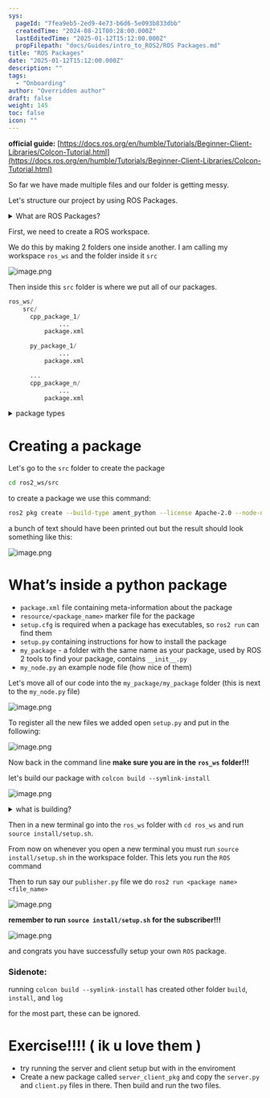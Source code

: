 ```yaml
---
sys:
  pageId: "7fea9eb5-2ed9-4e73-b6d6-5e093b833dbb"
  createdTime: "2024-08-21T00:28:00.000Z"
  lastEditedTime: "2025-01-12T15:12:00.000Z"
  propFilepath: "docs/Guides/intro_to_ROS2/ROS Packages.md"
title: "ROS Packages"
date: "2025-01-12T15:12:00.000Z"
description: ""
tags:
  - "Onboarding"
author: "Overridden author"
draft: false
weight: 145
toc: false
icon: ""
---
```


**official guide:** [https://docs.ros.org/en/humble/Tutorials/Beginner-Client-Libraries/Colcon-Tutorial.html](https://docs.ros.org/en/humble/Tutorials/Beginner-Client-Libraries/Colcon-Tutorial.html)

So far we have made multiple files and our folder is getting messy.

Let's structure our project by using ROS Packages.

<details>

<summary>What are ROS Packages?</summary>

ROS Packages are, as the name implies, packages of code that are highly sharable between ROS developers.

They consist of a folder, `package.xml` file, and source code

```python
      cpp_package_1/
		      ... imagine much code files here ..
          package.xml
```

</details>

First, we need to create a ROS workspace.

We do this by making 2 folders one inside another. I am calling my workspace `ros_ws` and the folder inside it `src`

![image.png](https://prod-files-secure.s3.us-west-2.amazonaws.com/d518164a-d88e-44d1-a4ee-3adb3bd8bce0/70706947-fd18-4537-a67b-e12946812d31/image.png?X-Amz-Algorithm=AWS4-HMAC-SHA256&X-Amz-Content-Sha256=UNSIGNED-PAYLOAD&X-Amz-Credential=ASIAZI2LB466WOXSBF7D%2F20250428%2Fus-west-2%2Fs3%2Faws4_request&X-Amz-Date=20250428T051256Z&X-Amz-Expires=3600&X-Amz-Security-Token=IQoJb3JpZ2luX2VjENX%2F%2F%2F%2F%2F%2F%2F%2F%2F%2FwEaCXVzLXdlc3QtMiJGMEQCIDMTmfmI3gqWtyOs6wOnuheR0fhy6yXE5x3xBSBCqO82AiAsfJ6YbuuAzawcIS9H34PiNgG%2BL0EXNB2KQMW9IqUf%2FCr%2FAwhuEAAaDDYzNzQyMzE4MzgwNSIMDPVhimPClbXfc3JjKtwDWB8Q1f%2BwGIDFYi7D%2Fv01av4DCzQNaLgs8H9noFMDk3B4DTu1q2JlDSdZ4NROtWtxCgXKGTJbeVbEWC1dnoY2pfL78KM3TB4b1wJHdYTZDnIYsbrmyEc9IujrvWfyLv9Mn5TaHLA6wh%2BSmDlMlILGq5Fk%2BOFY2ql3wR44PJzSN%2B85I0GYHHx2ZeyXlnEFOt4dFHBKM2N%2FeLbJamdpJfwlxAa7p4qUyD8lm3rVxXcHriYSAv2lUvamHNMumoE5PQXro7mS6zbvm6ZQbZnwusWNd%2BLnZ10csp12%2B1s985I8scoAlEtot6UKmmi4%2FInyl0uYSGTPRBaeDvYuc%2Fl%2F0kwX29raz%2BsS2TOthE%2FeY8Bp3ZaGzIKNwXtgRkhOyrrbBNr4924s7tgqSIAvAfax%2BBmU2Bnuj9EOVY7SSfkpk30VS1S3zjq8vH8gMyLhJV1mkHfRIVlBJ3zBZnBL1yJRGikrFpdu9XWFOeBD%2BzNWcfXY0Qb%2FqhEE99tKYnHt5sdW0EAukUXx1mWfAAe6I%2B%2BHo0EWiLLQiQ3eWaoJSiHrTX6awi1QCxxK6DrllG5f52TPOhcIqzmp7RCK9M0yrLVATTMeue0XqzV39trVe%2BT95wrcuZf70WVWiAB8aqCoBB0wgJW8wAY6pgFaVZU6B2yjsFGz9bgTMtZX%2FjFonhGaQ77knTWTnAP1JtcjH%2BEH8s3vLgUSMpbwiibnfa4CqW9LtgQoVg2LOEWcgvXr3rUgUDPuvsmAomLCQMhVS8qacLAMPjQ5%2B5XpD%2Bsj1WcFfbYjKS%2F9a3JMcwj5EMwYKQXczAhOTQHJ7Oq3ZDXfWf5s7320DpGfQ7BAJSQkBmbV9cE1tdKYy97v6WEM2fP459Qf&X-Amz-Signature=a0ad76eff92e9309c3dac6f27bde95085c801a99d48d5460bbdee996ac184bf9&X-Amz-SignedHeaders=host&x-id=GetObject)

Then inside this `src` folder is where we put all of our packages.

```python
ros_ws/
    src/
      cpp_package_1/
		      ...
          package.xml

      py_package_1/
		      ...
          package.xml

      ...
      cpp_package_n/
		      ...
          package.xml

```

<details>

<summary>package types</summary>

packages can be either `C++` or python.

the intern file structure is different for each but for this guide we will stick to creating python packages

</details>

# Creating a package

Let's go to the `src` folder to create the package

```bash
cd ros2_ws/src
```

to create a package we use this command:

```bash
ros2 pkg create --build-type ament_python --license Apache-2.0 --node-name my_node my_package
```

a bunch of text should have been printed out but the result should look something like this:

![image.png](https://prod-files-secure.s3.us-west-2.amazonaws.com/d518164a-d88e-44d1-a4ee-3adb3bd8bce0/e6cf1e3f-8512-4a3e-b131-079f800bf3e8/image.png?X-Amz-Algorithm=AWS4-HMAC-SHA256&X-Amz-Content-Sha256=UNSIGNED-PAYLOAD&X-Amz-Credential=ASIAZI2LB466WOXSBF7D%2F20250428%2Fus-west-2%2Fs3%2Faws4_request&X-Amz-Date=20250428T051256Z&X-Amz-Expires=3600&X-Amz-Security-Token=IQoJb3JpZ2luX2VjENX%2F%2F%2F%2F%2F%2F%2F%2F%2F%2FwEaCXVzLXdlc3QtMiJGMEQCIDMTmfmI3gqWtyOs6wOnuheR0fhy6yXE5x3xBSBCqO82AiAsfJ6YbuuAzawcIS9H34PiNgG%2BL0EXNB2KQMW9IqUf%2FCr%2FAwhuEAAaDDYzNzQyMzE4MzgwNSIMDPVhimPClbXfc3JjKtwDWB8Q1f%2BwGIDFYi7D%2Fv01av4DCzQNaLgs8H9noFMDk3B4DTu1q2JlDSdZ4NROtWtxCgXKGTJbeVbEWC1dnoY2pfL78KM3TB4b1wJHdYTZDnIYsbrmyEc9IujrvWfyLv9Mn5TaHLA6wh%2BSmDlMlILGq5Fk%2BOFY2ql3wR44PJzSN%2B85I0GYHHx2ZeyXlnEFOt4dFHBKM2N%2FeLbJamdpJfwlxAa7p4qUyD8lm3rVxXcHriYSAv2lUvamHNMumoE5PQXro7mS6zbvm6ZQbZnwusWNd%2BLnZ10csp12%2B1s985I8scoAlEtot6UKmmi4%2FInyl0uYSGTPRBaeDvYuc%2Fl%2F0kwX29raz%2BsS2TOthE%2FeY8Bp3ZaGzIKNwXtgRkhOyrrbBNr4924s7tgqSIAvAfax%2BBmU2Bnuj9EOVY7SSfkpk30VS1S3zjq8vH8gMyLhJV1mkHfRIVlBJ3zBZnBL1yJRGikrFpdu9XWFOeBD%2BzNWcfXY0Qb%2FqhEE99tKYnHt5sdW0EAukUXx1mWfAAe6I%2B%2BHo0EWiLLQiQ3eWaoJSiHrTX6awi1QCxxK6DrllG5f52TPOhcIqzmp7RCK9M0yrLVATTMeue0XqzV39trVe%2BT95wrcuZf70WVWiAB8aqCoBB0wgJW8wAY6pgFaVZU6B2yjsFGz9bgTMtZX%2FjFonhGaQ77knTWTnAP1JtcjH%2BEH8s3vLgUSMpbwiibnfa4CqW9LtgQoVg2LOEWcgvXr3rUgUDPuvsmAomLCQMhVS8qacLAMPjQ5%2B5XpD%2Bsj1WcFfbYjKS%2F9a3JMcwj5EMwYKQXczAhOTQHJ7Oq3ZDXfWf5s7320DpGfQ7BAJSQkBmbV9cE1tdKYy97v6WEM2fP459Qf&X-Amz-Signature=da825555a43e23c32d586afdd8a8da7034b930bc5f9ee459fd321385b4671d6e&X-Amz-SignedHeaders=host&x-id=GetObject)

# What’s inside a python package

- `package.xml` file containing meta-information about the package
- `resource/<package_name>` marker file for the package
- `setup.cfg` is required when a package has executables, so `ros2 run` can find them
- `setup.py` containing instructions for how to install the package
- `my_package` - a folder with the same name as your package, used by ROS 2 tools to find your package, contains `__init__.py`
- `my_node.py` an example node file (how nice of them)

Let's move all of our code into the `my_package/my_package` folder (this is next to the `my_node.py` file)

![image.png](https://prod-files-secure.s3.us-west-2.amazonaws.com/d518164a-d88e-44d1-a4ee-3adb3bd8bce0/9ce58f11-0da9-4d3e-b86d-506a9685d378/image.png?X-Amz-Algorithm=AWS4-HMAC-SHA256&X-Amz-Content-Sha256=UNSIGNED-PAYLOAD&X-Amz-Credential=ASIAZI2LB466WOXSBF7D%2F20250428%2Fus-west-2%2Fs3%2Faws4_request&X-Amz-Date=20250428T051256Z&X-Amz-Expires=3600&X-Amz-Security-Token=IQoJb3JpZ2luX2VjENX%2F%2F%2F%2F%2F%2F%2F%2F%2F%2FwEaCXVzLXdlc3QtMiJGMEQCIDMTmfmI3gqWtyOs6wOnuheR0fhy6yXE5x3xBSBCqO82AiAsfJ6YbuuAzawcIS9H34PiNgG%2BL0EXNB2KQMW9IqUf%2FCr%2FAwhuEAAaDDYzNzQyMzE4MzgwNSIMDPVhimPClbXfc3JjKtwDWB8Q1f%2BwGIDFYi7D%2Fv01av4DCzQNaLgs8H9noFMDk3B4DTu1q2JlDSdZ4NROtWtxCgXKGTJbeVbEWC1dnoY2pfL78KM3TB4b1wJHdYTZDnIYsbrmyEc9IujrvWfyLv9Mn5TaHLA6wh%2BSmDlMlILGq5Fk%2BOFY2ql3wR44PJzSN%2B85I0GYHHx2ZeyXlnEFOt4dFHBKM2N%2FeLbJamdpJfwlxAa7p4qUyD8lm3rVxXcHriYSAv2lUvamHNMumoE5PQXro7mS6zbvm6ZQbZnwusWNd%2BLnZ10csp12%2B1s985I8scoAlEtot6UKmmi4%2FInyl0uYSGTPRBaeDvYuc%2Fl%2F0kwX29raz%2BsS2TOthE%2FeY8Bp3ZaGzIKNwXtgRkhOyrrbBNr4924s7tgqSIAvAfax%2BBmU2Bnuj9EOVY7SSfkpk30VS1S3zjq8vH8gMyLhJV1mkHfRIVlBJ3zBZnBL1yJRGikrFpdu9XWFOeBD%2BzNWcfXY0Qb%2FqhEE99tKYnHt5sdW0EAukUXx1mWfAAe6I%2B%2BHo0EWiLLQiQ3eWaoJSiHrTX6awi1QCxxK6DrllG5f52TPOhcIqzmp7RCK9M0yrLVATTMeue0XqzV39trVe%2BT95wrcuZf70WVWiAB8aqCoBB0wgJW8wAY6pgFaVZU6B2yjsFGz9bgTMtZX%2FjFonhGaQ77knTWTnAP1JtcjH%2BEH8s3vLgUSMpbwiibnfa4CqW9LtgQoVg2LOEWcgvXr3rUgUDPuvsmAomLCQMhVS8qacLAMPjQ5%2B5XpD%2Bsj1WcFfbYjKS%2F9a3JMcwj5EMwYKQXczAhOTQHJ7Oq3ZDXfWf5s7320DpGfQ7BAJSQkBmbV9cE1tdKYy97v6WEM2fP459Qf&X-Amz-Signature=1eeabb7ceba416d89c6a32bf5f0302acc62786b7a1bd53cc16306f8fc1a3e32a&X-Amz-SignedHeaders=host&x-id=GetObject)

To register all the new files we added open `setup.py` and put in the following:

![image.png](https://prod-files-secure.s3.us-west-2.amazonaws.com/d518164a-d88e-44d1-a4ee-3adb3bd8bce0/1cd7c262-4cae-4496-9d75-c178537d24a2/image.png?X-Amz-Algorithm=AWS4-HMAC-SHA256&X-Amz-Content-Sha256=UNSIGNED-PAYLOAD&X-Amz-Credential=ASIAZI2LB466WOXSBF7D%2F20250428%2Fus-west-2%2Fs3%2Faws4_request&X-Amz-Date=20250428T051256Z&X-Amz-Expires=3600&X-Amz-Security-Token=IQoJb3JpZ2luX2VjENX%2F%2F%2F%2F%2F%2F%2F%2F%2F%2FwEaCXVzLXdlc3QtMiJGMEQCIDMTmfmI3gqWtyOs6wOnuheR0fhy6yXE5x3xBSBCqO82AiAsfJ6YbuuAzawcIS9H34PiNgG%2BL0EXNB2KQMW9IqUf%2FCr%2FAwhuEAAaDDYzNzQyMzE4MzgwNSIMDPVhimPClbXfc3JjKtwDWB8Q1f%2BwGIDFYi7D%2Fv01av4DCzQNaLgs8H9noFMDk3B4DTu1q2JlDSdZ4NROtWtxCgXKGTJbeVbEWC1dnoY2pfL78KM3TB4b1wJHdYTZDnIYsbrmyEc9IujrvWfyLv9Mn5TaHLA6wh%2BSmDlMlILGq5Fk%2BOFY2ql3wR44PJzSN%2B85I0GYHHx2ZeyXlnEFOt4dFHBKM2N%2FeLbJamdpJfwlxAa7p4qUyD8lm3rVxXcHriYSAv2lUvamHNMumoE5PQXro7mS6zbvm6ZQbZnwusWNd%2BLnZ10csp12%2B1s985I8scoAlEtot6UKmmi4%2FInyl0uYSGTPRBaeDvYuc%2Fl%2F0kwX29raz%2BsS2TOthE%2FeY8Bp3ZaGzIKNwXtgRkhOyrrbBNr4924s7tgqSIAvAfax%2BBmU2Bnuj9EOVY7SSfkpk30VS1S3zjq8vH8gMyLhJV1mkHfRIVlBJ3zBZnBL1yJRGikrFpdu9XWFOeBD%2BzNWcfXY0Qb%2FqhEE99tKYnHt5sdW0EAukUXx1mWfAAe6I%2B%2BHo0EWiLLQiQ3eWaoJSiHrTX6awi1QCxxK6DrllG5f52TPOhcIqzmp7RCK9M0yrLVATTMeue0XqzV39trVe%2BT95wrcuZf70WVWiAB8aqCoBB0wgJW8wAY6pgFaVZU6B2yjsFGz9bgTMtZX%2FjFonhGaQ77knTWTnAP1JtcjH%2BEH8s3vLgUSMpbwiibnfa4CqW9LtgQoVg2LOEWcgvXr3rUgUDPuvsmAomLCQMhVS8qacLAMPjQ5%2B5XpD%2Bsj1WcFfbYjKS%2F9a3JMcwj5EMwYKQXczAhOTQHJ7Oq3ZDXfWf5s7320DpGfQ7BAJSQkBmbV9cE1tdKYy97v6WEM2fP459Qf&X-Amz-Signature=85099af8ac086b3b44d8a1ade68b48ff622ab78cd53b8fd11d3b34fd135a5b6a&X-Amz-SignedHeaders=host&x-id=GetObject)

Now back in the command line **make sure you are in the** **`ros_ws`** **folder!!!**

let's build our package with `colcon build --symlink-install`

![image.png](https://prod-files-secure.s3.us-west-2.amazonaws.com/d518164a-d88e-44d1-a4ee-3adb3bd8bce0/2f2a0d27-b173-48fd-b189-5f5c0ce65619/image.png?X-Amz-Algorithm=AWS4-HMAC-SHA256&X-Amz-Content-Sha256=UNSIGNED-PAYLOAD&X-Amz-Credential=ASIAZI2LB466WOXSBF7D%2F20250428%2Fus-west-2%2Fs3%2Faws4_request&X-Amz-Date=20250428T051256Z&X-Amz-Expires=3600&X-Amz-Security-Token=IQoJb3JpZ2luX2VjENX%2F%2F%2F%2F%2F%2F%2F%2F%2F%2FwEaCXVzLXdlc3QtMiJGMEQCIDMTmfmI3gqWtyOs6wOnuheR0fhy6yXE5x3xBSBCqO82AiAsfJ6YbuuAzawcIS9H34PiNgG%2BL0EXNB2KQMW9IqUf%2FCr%2FAwhuEAAaDDYzNzQyMzE4MzgwNSIMDPVhimPClbXfc3JjKtwDWB8Q1f%2BwGIDFYi7D%2Fv01av4DCzQNaLgs8H9noFMDk3B4DTu1q2JlDSdZ4NROtWtxCgXKGTJbeVbEWC1dnoY2pfL78KM3TB4b1wJHdYTZDnIYsbrmyEc9IujrvWfyLv9Mn5TaHLA6wh%2BSmDlMlILGq5Fk%2BOFY2ql3wR44PJzSN%2B85I0GYHHx2ZeyXlnEFOt4dFHBKM2N%2FeLbJamdpJfwlxAa7p4qUyD8lm3rVxXcHriYSAv2lUvamHNMumoE5PQXro7mS6zbvm6ZQbZnwusWNd%2BLnZ10csp12%2B1s985I8scoAlEtot6UKmmi4%2FInyl0uYSGTPRBaeDvYuc%2Fl%2F0kwX29raz%2BsS2TOthE%2FeY8Bp3ZaGzIKNwXtgRkhOyrrbBNr4924s7tgqSIAvAfax%2BBmU2Bnuj9EOVY7SSfkpk30VS1S3zjq8vH8gMyLhJV1mkHfRIVlBJ3zBZnBL1yJRGikrFpdu9XWFOeBD%2BzNWcfXY0Qb%2FqhEE99tKYnHt5sdW0EAukUXx1mWfAAe6I%2B%2BHo0EWiLLQiQ3eWaoJSiHrTX6awi1QCxxK6DrllG5f52TPOhcIqzmp7RCK9M0yrLVATTMeue0XqzV39trVe%2BT95wrcuZf70WVWiAB8aqCoBB0wgJW8wAY6pgFaVZU6B2yjsFGz9bgTMtZX%2FjFonhGaQ77knTWTnAP1JtcjH%2BEH8s3vLgUSMpbwiibnfa4CqW9LtgQoVg2LOEWcgvXr3rUgUDPuvsmAomLCQMhVS8qacLAMPjQ5%2B5XpD%2Bsj1WcFfbYjKS%2F9a3JMcwj5EMwYKQXczAhOTQHJ7Oq3ZDXfWf5s7320DpGfQ7BAJSQkBmbV9cE1tdKYy97v6WEM2fP459Qf&X-Amz-Signature=8f893948aea79c2efd84a3dfe88a05e7451ca40db45fb7e1270ad9d203df291c&X-Amz-SignedHeaders=host&x-id=GetObject)

<details>

<summary>what is building?</summary>

if you are a CS major at Rose-Hulman you will learn the answer to this in CSSE132

but TLDR; is it combines all the code files into one program that can be run easily 

</details>

Then in a new terminal go into the `ros_ws` folder with `cd ros_ws` and run `source install/setup.sh`. 

From now on whenever you open a new terminal you must run `source install/setup.sh` in the workspace folder. This lets you run the `ROS` command

Then to run say our `publisher.py` file we do `ros2 run <package name> <file_name>`

![image.png](https://prod-files-secure.s3.us-west-2.amazonaws.com/d518164a-d88e-44d1-a4ee-3adb3bd8bce0/4f4b1219-3a44-4632-aa0a-ce3471699f59/image.png?X-Amz-Algorithm=AWS4-HMAC-SHA256&X-Amz-Content-Sha256=UNSIGNED-PAYLOAD&X-Amz-Credential=ASIAZI2LB466WOXSBF7D%2F20250428%2Fus-west-2%2Fs3%2Faws4_request&X-Amz-Date=20250428T051256Z&X-Amz-Expires=3600&X-Amz-Security-Token=IQoJb3JpZ2luX2VjENX%2F%2F%2F%2F%2F%2F%2F%2F%2F%2FwEaCXVzLXdlc3QtMiJGMEQCIDMTmfmI3gqWtyOs6wOnuheR0fhy6yXE5x3xBSBCqO82AiAsfJ6YbuuAzawcIS9H34PiNgG%2BL0EXNB2KQMW9IqUf%2FCr%2FAwhuEAAaDDYzNzQyMzE4MzgwNSIMDPVhimPClbXfc3JjKtwDWB8Q1f%2BwGIDFYi7D%2Fv01av4DCzQNaLgs8H9noFMDk3B4DTu1q2JlDSdZ4NROtWtxCgXKGTJbeVbEWC1dnoY2pfL78KM3TB4b1wJHdYTZDnIYsbrmyEc9IujrvWfyLv9Mn5TaHLA6wh%2BSmDlMlILGq5Fk%2BOFY2ql3wR44PJzSN%2B85I0GYHHx2ZeyXlnEFOt4dFHBKM2N%2FeLbJamdpJfwlxAa7p4qUyD8lm3rVxXcHriYSAv2lUvamHNMumoE5PQXro7mS6zbvm6ZQbZnwusWNd%2BLnZ10csp12%2B1s985I8scoAlEtot6UKmmi4%2FInyl0uYSGTPRBaeDvYuc%2Fl%2F0kwX29raz%2BsS2TOthE%2FeY8Bp3ZaGzIKNwXtgRkhOyrrbBNr4924s7tgqSIAvAfax%2BBmU2Bnuj9EOVY7SSfkpk30VS1S3zjq8vH8gMyLhJV1mkHfRIVlBJ3zBZnBL1yJRGikrFpdu9XWFOeBD%2BzNWcfXY0Qb%2FqhEE99tKYnHt5sdW0EAukUXx1mWfAAe6I%2B%2BHo0EWiLLQiQ3eWaoJSiHrTX6awi1QCxxK6DrllG5f52TPOhcIqzmp7RCK9M0yrLVATTMeue0XqzV39trVe%2BT95wrcuZf70WVWiAB8aqCoBB0wgJW8wAY6pgFaVZU6B2yjsFGz9bgTMtZX%2FjFonhGaQ77knTWTnAP1JtcjH%2BEH8s3vLgUSMpbwiibnfa4CqW9LtgQoVg2LOEWcgvXr3rUgUDPuvsmAomLCQMhVS8qacLAMPjQ5%2B5XpD%2Bsj1WcFfbYjKS%2F9a3JMcwj5EMwYKQXczAhOTQHJ7Oq3ZDXfWf5s7320DpGfQ7BAJSQkBmbV9cE1tdKYy97v6WEM2fP459Qf&X-Amz-Signature=d883a7bba5286ba4dd9248e487d5ae155c5a5fc6ace84371cf06f11d2e0a8aeb&X-Amz-SignedHeaders=host&x-id=GetObject)

**remember to run** **`source install/setup.sh`** **for the subscriber!!!**

![image.png](https://prod-files-secure.s3.us-west-2.amazonaws.com/d518164a-d88e-44d1-a4ee-3adb3bd8bce0/02121119-dad4-49ec-8356-c956108b4243/image.png?X-Amz-Algorithm=AWS4-HMAC-SHA256&X-Amz-Content-Sha256=UNSIGNED-PAYLOAD&X-Amz-Credential=ASIAZI2LB466WOXSBF7D%2F20250428%2Fus-west-2%2Fs3%2Faws4_request&X-Amz-Date=20250428T051256Z&X-Amz-Expires=3600&X-Amz-Security-Token=IQoJb3JpZ2luX2VjENX%2F%2F%2F%2F%2F%2F%2F%2F%2F%2FwEaCXVzLXdlc3QtMiJGMEQCIDMTmfmI3gqWtyOs6wOnuheR0fhy6yXE5x3xBSBCqO82AiAsfJ6YbuuAzawcIS9H34PiNgG%2BL0EXNB2KQMW9IqUf%2FCr%2FAwhuEAAaDDYzNzQyMzE4MzgwNSIMDPVhimPClbXfc3JjKtwDWB8Q1f%2BwGIDFYi7D%2Fv01av4DCzQNaLgs8H9noFMDk3B4DTu1q2JlDSdZ4NROtWtxCgXKGTJbeVbEWC1dnoY2pfL78KM3TB4b1wJHdYTZDnIYsbrmyEc9IujrvWfyLv9Mn5TaHLA6wh%2BSmDlMlILGq5Fk%2BOFY2ql3wR44PJzSN%2B85I0GYHHx2ZeyXlnEFOt4dFHBKM2N%2FeLbJamdpJfwlxAa7p4qUyD8lm3rVxXcHriYSAv2lUvamHNMumoE5PQXro7mS6zbvm6ZQbZnwusWNd%2BLnZ10csp12%2B1s985I8scoAlEtot6UKmmi4%2FInyl0uYSGTPRBaeDvYuc%2Fl%2F0kwX29raz%2BsS2TOthE%2FeY8Bp3ZaGzIKNwXtgRkhOyrrbBNr4924s7tgqSIAvAfax%2BBmU2Bnuj9EOVY7SSfkpk30VS1S3zjq8vH8gMyLhJV1mkHfRIVlBJ3zBZnBL1yJRGikrFpdu9XWFOeBD%2BzNWcfXY0Qb%2FqhEE99tKYnHt5sdW0EAukUXx1mWfAAe6I%2B%2BHo0EWiLLQiQ3eWaoJSiHrTX6awi1QCxxK6DrllG5f52TPOhcIqzmp7RCK9M0yrLVATTMeue0XqzV39trVe%2BT95wrcuZf70WVWiAB8aqCoBB0wgJW8wAY6pgFaVZU6B2yjsFGz9bgTMtZX%2FjFonhGaQ77knTWTnAP1JtcjH%2BEH8s3vLgUSMpbwiibnfa4CqW9LtgQoVg2LOEWcgvXr3rUgUDPuvsmAomLCQMhVS8qacLAMPjQ5%2B5XpD%2Bsj1WcFfbYjKS%2F9a3JMcwj5EMwYKQXczAhOTQHJ7Oq3ZDXfWf5s7320DpGfQ7BAJSQkBmbV9cE1tdKYy97v6WEM2fP459Qf&X-Amz-Signature=cba502c8353223a8e134d6a47ea2319017b662aaaee46c03f066dbb8ccd69c2d&X-Amz-SignedHeaders=host&x-id=GetObject)

and congrats you have successfully setup your own `ROS` package.

### Sidenote:

running `colcon build --symlink-install` has created other folder `build`, `install`, and `log`

for the most part, these can be ignored.

# Exercise!!!! ( ik u love them )

- try running the server and client setup but with in the enviroment
- Create a new package called `server_client_pkg` and copy the `server.py` and `client.py` files in there. Then build and run the two files.
